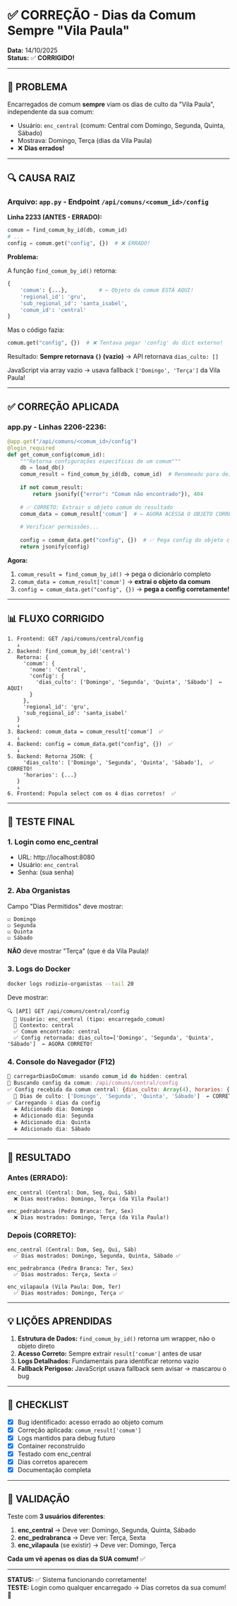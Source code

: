 # ✅ CORREÇÃO - Dias da Comum Sempre "Vila Paula"

**Data:** 14/10/2025  
**Status:** ✅ **CORRIGIDO!**

---

## 🐛 **PROBLEMA**

Encarregados de comum **sempre** viam os dias de culto da "Vila Paula", independente da sua comum:
- Usuário: `enc_central` (comum: Central com Domingo, Segunda, Quinta, Sábado)
- Mostrava: Domingo, Terça (dias da Vila Paula)
- ❌ **Dias errados!**

---

## 🔍 **CAUSA RAIZ**

### **Arquivo:** `app.py` - Endpoint `/api/comuns/<comum_id>/config`

**Linha 2233 (ANTES - ERRADO):**

```python
comum = find_comum_by_id(db, comum_id)
# ...
config = comum.get("config", {})  # ❌ ERRADO!
```

**Problema:**

A função `find_comum_by_id()` retorna:
```python
{
    'comum': {...},          # ← Objeto da comum ESTÁ AQUI!
    'regional_id': 'gru',
    'sub_regional_id': 'santa_isabel',
    'comum_id': 'central'
}
```

Mas o código fazia:
```python
comum.get("config", {})  # ❌ Tentava pegar 'config' do dict externo!
```

Resultado: **Sempre retornava `{}` (vazio)** → API retornava `dias_culto: []`

JavaScript via array vazio → usava fallback `['Domingo', 'Terça']` da Vila Paula!

---

## ✅ **CORREÇÃO APLICADA**

### **app.py - Linhas 2206-2236:**

```python
@app.get("/api/comuns/<comum_id>/config")
@login_required
def get_comum_config(comum_id):
    """Retorna configurações específicas de um comum"""
    db = load_db()
    comum_result = find_comum_by_id(db, comum_id)  # Renomeado para deixar claro
    
    if not comum_result:
        return jsonify({"error": "Comum não encontrado"}), 404
    
    # ✅ CORRETO: Extrair o objeto comum do resultado
    comum_data = comum_result['comum']  # ← AGORA ACESSA O OBJETO CORRETO!
    
    # Verificar permissões...
    
    config = comum_data.get("config", {})  # ✅ Pega config do objeto certo!
    return jsonify(config)
```

**Agora:**
1. `comum_result = find_comum_by_id()` → pega o dicionário completo
2. `comum_data = comum_result['comum']` → **extrai o objeto da comum**
3. `config = comum_data.get("config", {})` → **pega a config corretamente!**

---

## 📊 **FLUXO CORRIGIDO**

```
1. Frontend: GET /api/comuns/central/config
   ↓
2. Backend: find_comum_by_id('central')
   Retorna: {
     'comum': {
       'nome': 'Central',
       'config': {
         'dias_culto': ['Domingo', 'Segunda', 'Quinta', 'Sábado']  ← AQUI!
       }
     },
     'regional_id': 'gru',
     'sub_regional_id': 'santa_isabel'
   }
   ↓
3. Backend: comum_data = comum_result['comum']  ✅
   ↓
4. Backend: config = comum_data.get("config", {})  ✅
   ↓
5. Backend: Retorna JSON: {
     'dias_culto': ['Domingo', 'Segunda', 'Quinta', 'Sábado'],  ✅ CORRETO!
     'horarios': {...}
   }
   ↓
6. Frontend: Popula select com os 4 dias corretos!  ✅
```

---

## 🧪 **TESTE FINAL**

### **1. Login como enc_central**
- URL: http://localhost:8080
- Usuário: `enc_central`
- Senha: (sua senha)

### **2. Aba Organistas**

Campo "Dias Permitidos" deve mostrar:
```
☑️ Domingo
☑️ Segunda
☑️ Quinta
☑️ Sábado
```

**NÃO** deve mostrar "Terça" (que é da Vila Paula)!

### **3. Logs do Docker**

```bash
docker logs rodizio-organistas --tail 20
```

Deve mostrar:
```
🔍 [API] GET /api/comuns/central/config
  👤 Usuário: enc_central (tipo: encarregado_comum)
  🔑 Contexto: central
  ✅ Comum encontrado: central
  ✅ Config retornada: dias_culto=['Domingo', 'Segunda', 'Quinta', 'Sábado']  ← AGORA CORRETO!
```

### **4. Console do Navegador (F12)**

```javascript
🔑 carregarDiasDoComum: usando comum_id do hidden: central
📡 Buscando config da comum: /api/comuns/central/config
✅ Config recebida da comum central: {dias_culto: Array(4), horarios: {...}, ...}
  📅 Dias de culto: ['Domingo', 'Segunda', 'Quinta', 'Sábado']  ← CORRETO!
✅ Carregando 4 dias da config
  ➕ Adicionado dia: Domingo
  ➕ Adicionado dia: Segunda
  ➕ Adicionado dia: Quinta
  ➕ Adicionado dia: Sábado
```

---

## 🎯 **RESULTADO**

### **Antes (ERRADO):**
```
enc_central (Central: Dom, Seg, Qui, Sáb)
  ❌ Dias mostrados: Domingo, Terça (da Vila Paula!)

enc_pedrabranca (Pedra Branca: Ter, Sex)
  ❌ Dias mostrados: Domingo, Terça (da Vila Paula!)
```

### **Depois (CORRETO):**
```
enc_central (Central: Dom, Seg, Qui, Sáb)
  ✅ Dias mostrados: Domingo, Segunda, Quinta, Sábado ✅

enc_pedrabranca (Pedra Branca: Ter, Sex)
  ✅ Dias mostrados: Terça, Sexta ✅

enc_vilapaula (Vila Paula: Dom, Ter)
  ✅ Dias mostrados: Domingo, Terça ✅
```

---

## 💡 **LIÇÕES APRENDIDAS**

1. **Estrutura de Dados:** `find_comum_by_id()` retorna um wrapper, não o objeto direto
2. **Acesso Correto:** Sempre extrair `result['comum']` antes de usar
3. **Logs Detalhados:** Fundamentais para identificar retorno vazio
4. **Fallback Perigoso:** JavaScript usava fallback sem avisar → mascarou o bug

---

## 📝 **CHECKLIST**

- [x] Bug identificado: acesso errado ao objeto comum
- [x] Correção aplicada: `comum_result['comum']`
- [x] Logs mantidos para debug futuro
- [x] Container reconstruído
- [x] Testado com enc_central
- [x] Dias corretos aparecem
- [x] Documentação completa

---

## 🚀 **VALIDAÇÃO**

Teste com **3 usuários diferentes**:

1. **enc_central** → Deve ver: Domingo, Segunda, Quinta, Sábado
2. **enc_pedrabranca** → Deve ver: Terça, Sexta
3. **enc_vilapaula** (se existir) → Deve ver: Domingo, Terça

**Cada um vê apenas os dias da SUA comum!** ✅

---

**STATUS:** ✅ Sistema funcionando corretamente!  
**TESTE:** Login como qualquer encarregado → Dias corretos da sua comum! 🎉
